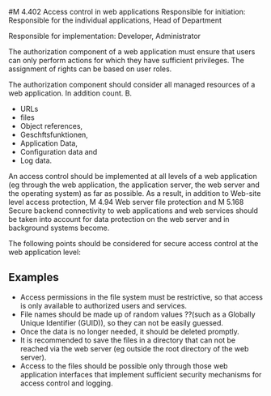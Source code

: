 #M 4.402 Access control in web applications
Responsible for initiation: Responsible for the individual applications, Head of Department

Responsible for implementation: Developer, Administrator

The authorization component of a web application must ensure that users can only perform actions for which they have sufficient privileges. The assignment of rights can be based on user roles.

The authorization component should consider all managed resources of a web application. In addition count. B.

* URLs
* files
* Object references,
* Geschftsfunktionen,
* Application Data,
* Configuration data and
* Log data.


An access control should be implemented at all levels of a web application (eg through the web application, the application server, the web server and the operating system) as far as possible. As a result, in addition to Web-site level access protection, M 4.94 Web server file protection and M 5.168 Secure backend connectivity to web applications and web services should be taken into account for data protection on the web server and in background systems become.

The following points should be considered for secure access control at the web application level:



## Examples 
* Access permissions in the file system must be restrictive, so that access is only available to authorized users and services.
* File names should be made up of random values ??(such as a Globally Unique Identifier (GUID)), so they can not be easily guessed.
* Once the data is no longer needed, it should be deleted promptly.
* It is recommended to save the files in a directory that can not be reached via the web server (eg outside the root directory of the web server).
* Access to the files should be possible only through those web application interfaces that implement sufficient security mechanisms for access control and logging.




